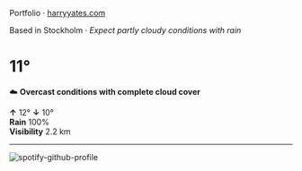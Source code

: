 Portfolio · [harryyates.com](https://harryyates.com)

<!-- WEATHER_START -->
Based in Stockholm · *Expect partly cloudy conditions with rain*

# 11°
☁️ **Overcast conditions with complete cloud cover**

**↑** 12° **↓** 10°  
**Rain** 100%  
**Visibility** 2.2 km

---
<!-- WEATHER_END -->

<p align="left">
  <a>
    <img src="https://spotify-github-profile.kittinanx.com/api/view?uid=bigbello&cover_image=true&theme=natemoo-re&show_offline=true&background_color=121212&interchange=false&bar_color=53b14f&bar_color_cover=false" alt="spotify-github-profile">
  </a>
</p>